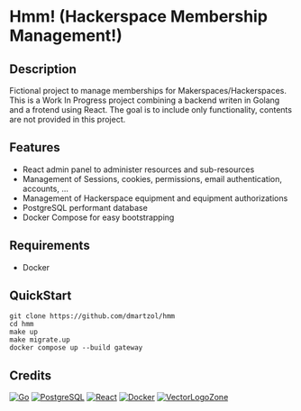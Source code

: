 # Hmm! (Hackerspace Membership Management!)

## Description

Fictional project to manage memberships for Makerspaces/Hackerspaces. This is a Work In Progress project combining a backend writen in Golang and a frotend using React. The goal is to include only functionality, contents are not provided in this project.

## Features

* React admin panel to administer resources and sub-resources
* Management of Sessions, cookies, permissions, email authentication, accounts, ...
* Management of Hackerspace equipment and equipment authorizations
* PostgreSQL performant database
* Docker Compose for easy bootstrapping

## Requirements

* Docker

## QuickStart

```
git clone https://github.com/dmartzol/hmm
cd hmm
make up
make migrate.up
docker compose up --build gateway
```

## Credits

[![Go](https://www.vectorlogo.zone/logos/golang/golang-ar21.svg)](https://golang.org/ "Golang")
[![PostgreSQL](https://www.vectorlogo.zone/logos/postgresql/postgresql-ar21.svg)](https://www.postgresql.org/ "PostgreSQL")
[![React](https://www.vectorlogo.zone/logos/reactjs/reactjs-ar21.svg)](https://reactjs.org/ "React")
[![Docker](https://www.vectorlogo.zone/logos/docker/docker-ar21.svg)](https://www.docker.com/ "Docker")
[![VectorLogoZone](https://www.vectorlogo.zone/logos/vectorlogozone/vectorlogozone-ar21.svg)](https://www.vectorlogo.zone/ "VectorLogoZone")
